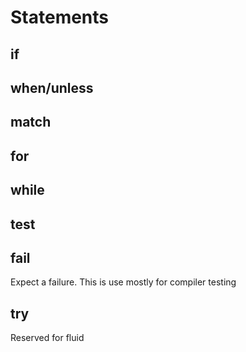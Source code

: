 
# Statements

## if

## when/unless

## match

## for

## while

## test

## fail

Expect a failure. This is use mostly for compiler testing

## try

Reserved for fluid
